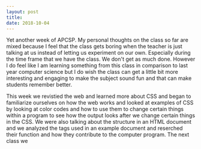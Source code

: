 ```yaml
---
layout: post
title: 
date: 2018-10-04
---
```


Yet another week of APCSP. My personal thoughts on the class so far are mixed because I feel that the class gets boring when the teacher is just talking at us instead of letting us experiment on our own. Especially during the time frame that we have the class. We don't get as much done. However I do feel like I am learning something from this class in comparison to last year computer science but I do wish the class can get a little bit more interesting and engaging to make the subject sound fun and that can make students remember better. 

This week we revistied the web and learned more about CSS and began to familiarize ourselves on how the web works and looked at examples of CSS by looking at color codes and how to use them to change certain things within a program to see how the output looks after we change certain things in the CSS. We were also talking about the structure in an HTML document and we analyzed the tags used in an example document and reserched their function and how they contribute to the computer program.  The next class we 
